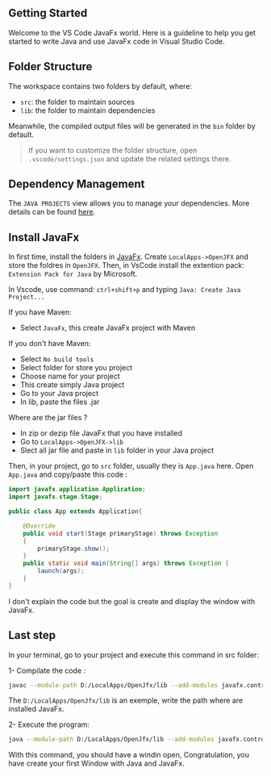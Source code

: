 ## Getting Started

Welcome to the VS Code JavaFx world. Here is a guideline to help you get started to write Java and use JavaFx code in Visual Studio Code.

## Folder Structure

The workspace contains two folders by default, where:

- `src`: the folder to maintain sources
- `lib`: the folder to maintain dependencies

Meanwhile, the compiled output files will be generated in the `bin` folder by default.

> If you want to customize the folder structure, open `.vscode/settings.json` and update the related settings there.

## Dependency Management

The `JAVA PROJECTS` view allows you to manage your dependencies. More details can be found [here](https://github.com/microsoft/vscode-java-dependency#manage-dependencies).

## Install JavaFx

In first time, install the folders in [JavaFx](https://openjfx.io/openjfx-docs/#introduction).
Create `LocalApps->OpenJFX` and store the foldres in `OpenJFX`.
Then, in VsCode install the extention pack: `Extension Pack for Java` by Microsoft.

In Vscode, use command: `ctrl+shift+p` and typing `Java: Create Java Project...`

If you have Maven:

- Select `JavaFx`, this create JavaFx project with Maven

If you don't have Maven:

- Select `No build tools`
- Select folder for store you project
- Choose name for your project
- This create simply Java project
- Go to your Java project 
- In lib, paste the files .jar 

Where are the jar files ? 

- In zip or dezip file JavaFx that you have installed
- Go to `LocalApps->OpenJFX->lib`
- Slect all jar file and paste in `lib` folder in your Java project

Then, in your project, go to `src` folder, usually they is `App.java` here.
Open `App.java` and copy/paste this code : 

```java
import javafx.application.Application;
import javafx.stage.Stage;

public class App extends Application{

    @Override
    public void start(Stage primaryStage) throws Exception
    {
        primaryStage.show();
    }
    public static void main(String[] args) throws Exception {
        launch(args);
    }
}
```

I don't explain the code but the goal is create and display the window with JavaFx. 

## Last step
In your terminal, go to your project and execute this command in src folder:

1- Compilate the code :
```bash
javac --module-path D:/LocalApps/OpenJfx/lib --add-modules javafx.controls App.java
```
The `D:/LocalApps/OpenJfx/lib` is an exemple, write the path where are installed JavaFx.

2- Execute the program:
```bash
java --module-path D:/LocalApps/OpenJfx/lib --add-modules javafx.controls App
```

With this command, you should have a windin open, 
Congratulation, you have create your first Window with Java and JavaFx.